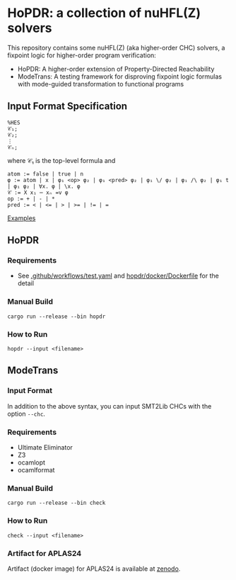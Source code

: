 # HoPDR: a collection of nuHFL(Z) solvers

This repository contains some nuHFL(Z) (aka higher-order CHC) solvers, a fixpoint logic for higher-order program verification:
- HoPDR: A higher-order extension of Property-Directed Reachability
- ModeTrans: A testing framework for disproving fixpoint logic formulas with mode-guided transformation to functional programs


## Input Format Specification


```
%HES
𝒞₁;
𝒞₂;
⋮
𝒞ₙ;
```

where 𝒞₁ is the top-level formula and 
```
atom := false | true | n
φ := atom | x | φ₁ <op> φ₂ | φ₁ <pred> φ₂ | φ₁ \/ φ₂ | φ₁ /\ φ₂ | φ₁ t | φ₁ φ₂ | ∀x. φ | \x. φ
𝒞 := X x₁ ⋯ xₙ =v φ
op := + | - | *
pred := < | <= | > | >= | != | =
```

[Examples](hopdr/inputs)

## HoPDR


### Requirements

- See [.github/workflows/test.yaml](.github/workflows/test.yaml) and [hopdr/docker/Dockerfile](hopdr/docker/Dockerfile) for the detail

### Manual Build

```
cargo run --release --bin hopdr
```


### How to Run

```
hopdr --input <filename>
```

## ModeTrans

### Input Format

In addition to the above syntax, you can input SMT2Lib CHCs with the option `--chc`.

### Requirements

- Ultimate Eliminator
- Z3
- ocamlopt
- ocamlformat

### Manual Build

```
cargo run --release --bin check
```

### How to Run


```
check --input <filename>
```


### Artifact for APLAS24

Artifact (docker image) for APLAS24 is available at [zenodo](https://zenodo.org/uploads/13484589).



